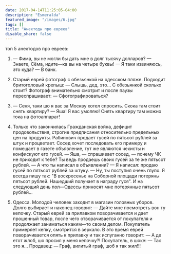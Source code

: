 ```yaml
---
date: 2017-04-14T11:25:05-04:00
description: "Esmeralda"
featured_image: "/images/6.jpg"
tags: []
title: "Анектоды про евреев"
disable_share: false
---
```


топ 5 анектодов про евреев:

1) — Фима, вы не могли бы дать мне в долг тысячу долларов?
— Знаете, Сёма, идите—ка вы на четыре буквы!
— Я таки извиняюсь, это куда?
— В банк.

2) Старый еврей фотограф с обезьянкой на одесском пляже. Подходит бритоголовый крепыш:
— Слышь, дед, это… С обезьянкой сколько стоит?
Фотограф внимательно смотрит и после паузы переспрашивает:
— Сфотографироваться?

3) — Сеня, таки шо я вас за Москву хотел спросить. Скока там стоит снять квартиру?
— Яша! Я вас умоляю! Снять квартиру там можно тока на фотоаппарат!

4) Только что закончилась Гражданская война, дефицит продовольствия, строгие предписания относительно предельных цен на продукты. Рабинович продает гусей по пятьсот рублей за штук и процветает. Сосед хочет последовать его примеру и помещает в газете объявление, тут же являются чекисты и конфискуют его гусей. 
— Яша, — спрашивает сосед, — почему ЧК не приходит к тебе? Ты ведь продаешь своих гусей за те же пятьсот рублей. 
— А что ты написал в объявлении? — Я написал: продаю гусей по пятьсот рублей за штуку. 
— Ну, ты поступил очень глупо. Я всегда пишу так: "В воскресенье на Соборной площади потеряны пятьсот рублей. Нашедший получает в награду гуся". И на следующий день пол—Одессы приносят мне потерянные пятьсот рублей...

5) Одесса. Молодой человек заходит в магазин головных уборов. Долго выбирает и наконец говорит:
— Дайте мне посмотреть вон ту кепочку.
Старый еврей за прилавком поворачивается и дает прошенный товар, после чего отворачивается от покупателя и продолжает заниматься каким—то своим делом. Покупатель примеряет кепку, смотрится в зеркало. В это время еврей поворачивается опять к прилавку и так испуганно говорит:
— А де етот жлоб, шо просил у меня кепочку?!
Покупатель, в шоке:
— Так это я...
Продавец:
— Граф, вилитый граф, шоб я так жил!!!

